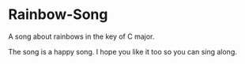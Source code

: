 # Rainbow-Song

A song about rainbows in the key of C major.

The song is a happy song.
I hope you like it too so you can sing along.
